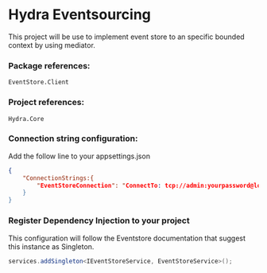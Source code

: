 # Hydra Eventsourcing
This project will be use to implement event store to an specific bounded context by using mediator.

### Package references:
```EventStore.Client```

### Project references:
```Hydra.Core```

### Connection string configuration:
Add the follow line to your appsettings.json
```json
{
    "ConnectionStrings:{
        "EventStoreConnection": "ConnectTo: tcp://admin:yourpassword@localhost:1113; HeartBeatTimeout=500"
    }
}
```


### Register Dependency Injection to your project
This configuration will follow the Eventstore documentation that suggest this instance as Singleton.

```c#
services.addSingleton<IEventStoreService, EventStoreService>();
```
